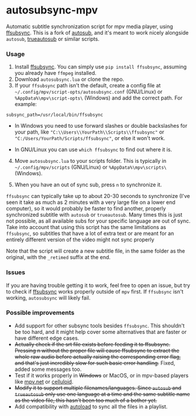 # autosubsync-mpv
Automatic subtitle synchronization script for mpv media player,
using [ffsubsync](https://github.com/smacke/ffsubsync).
This is a fork of [autosub](https://github.com/vayan/autosub-mpv),
and it's meant to work nicely alongside `autosub`,
[trueautosub](https://github.com/fullmetalsheep/mpv-iina-scripts)
or similar scripts.

### Usage
1. Install [ffsubsync](https://github.com/smacke/ffsubsync).
You can simply use `pip install ffsubsync`,
assuming you already have `ffmpeg` installed.
2. Download `autosubsync.lua` or clone the repo.
3. If your `ffsubsync` path isn't the default,
create a config file at `~/.config/mpv/script-opts/autosubsync.conf` 
(GNU/Linux) or `%AppData%\mpv\script-opts\` (Windows)
and add the correct path. For example:
```
subsync_path=/usr/local/bin/ffsubsync
```
* In Windows you need to use forward slashes 
or double backslashes for your path,
like `"C:\\Users\\YourPath\\Scripts\\ffsubsync"`
or `"C:/Users/YourPath/Scripts/ffsubsync"`,
or else it won't work. 

* In GNU/Linux you can use `which ffsubsync` to find out where it is.

4. Move `autosubsync.lua` to your scripts folder.
This is typically in `~/.config/mpv/scripts` (GNU/Linux)
or `%AppData%\mpv\scripts\` (Windows).

5. When you have an out of sync sub, press `n` to synchronize it.

`ffsubsync` can typically take up to about 20-30 seconds
to synchronize (I've seen it take as much as 2 minutes
with a very large file on a lower end computer), so it
would probably be faster to find another, properly
synchronized subtitle with `autosub` or `trueautosub`.
Many times this is just not possible, as all available
subs for your specific language are out of sync.
Take into account that using this script has the
same limitations as `ffsubsync`, so subtitles that have
a lot of extra text or are meant for an entirely different 
version of the video might not sync properly

Note that the script will create a new subtitle file, in the same folder 
as the original, with the `_retimed` suffix at the end.
### Issues
If you are having trouble getting it to work, feel free to open an issue, but
try to check if [ffsubsync](https://github.com/smacke/ffsubsync) works properly
outside of `mpv` first. If `ffsubsync` isn't working, `autosubsync` will likely
fail.
### Possible improvements
* Add support for other subsync tools besides `ffsubsync`. This shouldn't be too hard,
and it might help cover some alternatives that are faster or have different edge cases.
* ~~Actually check if the srt file exists before feeding it to ffsubsync.
Pressing n without the proper file will cause ffsubsync to extract the
whole raw audio before actually raising the corresponding error flag,
and that's just incredibly slow for such basic error handling.~~
Fixed, added some messages too.
* Test if it works properly in ~~Windows~~ or MacOS, or in mpv-based
players like [mpv.net](https://github.com/stax76/mpv.net) 
or [celluloid](https://celluloid-player.github.io/).
* ~~Modify it to support multiple filenames/languages. 
Since `autosub` and `trueautosub` only use one language at a time and 
the same subtitle name as the video file, this hasn't been too much of a bother yet.~~
* Add compatibility with 
[autoload](https://github.com/mpv-player/mpv/blob/master/TOOLS/lua/autoload.lua) 
to sync all the files in a playlist.
